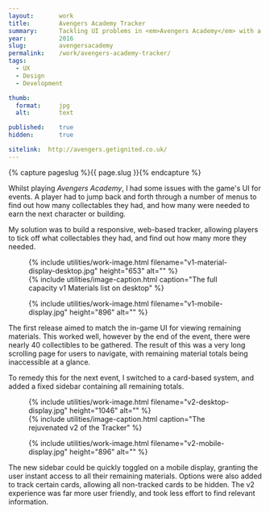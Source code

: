 ```yaml
---
layout:       work
title:        Avengers Academy Tracker
summary:      Tackling UI problems in <em>Avengers Academy</em> with a streamlined tracker
year:         2016
slug:         avengersacademy
permalink:    /work/avengers-academy-tracker/
tags:
  - UX
  - Design
  - Development

thumb:
  format:     jpg
  alt:        text

published:    true
hidden:       true

sitelink:  http://avengers.getignited.co.uk/
---
```

{% capture pageslug %}{{ page.slug }}{% endcapture %}

Whilst playing *Avengers Academy*, I had some issues with the game's UI for events. A player had to jump back and forth through a number of menus to find out how many collectables they had, and how many were needed to earn the next character or building.

My solution was to build a responsive, web-based tracker, allowing players to tick off what collectables they had, and find out how many more they needed.

<figure class="image-block">
  <div class="image-block__content">
    {% include utilities/work-image.html filename="v1-material-display-desktop.jpg" height="653" alt="" %}
  </div>
  {% include utilities/image-caption.html caption="The full capacity v1 Materials list on desktop" %}
</figure>

<figure class="image-block">
  <div class="image-block__content">
    {% include utilities/work-image.html filename="v1-mobile-display.jpg" height="896" alt="" %}
  </div>
</figure>

The first release aimed to match the in-game UI for viewing remaining materials. This worked well, however by the end of the event, there were nearly 40 collectibles to be gathered. The result of this was a very long scrolling page for users to navigate, with remaining material totals being inaccessible at a glance.

To remedy this for the next event, I switched to a card-based system, and added a fixed sidebar containing all remaining totals.

<figure class="image-block">
  <div class="image-block__content">
    {% include utilities/work-image.html filename="v2-desktop-display.jpg" height="1046" alt="" %}
  </div>
  {% include utilities/image-caption.html caption="The rejuvenated v2 of the Tracker" %}
</figure>

<figure class="image-block">
  <div class="image-block__content">
    {% include utilities/work-image.html filename="v2-mobile-display.jpg" height="896" alt="" %}
  </div>
</figure>

The new sidebar could be quickly toggled on a mobile display, granting the user instant access to all their remaining materials. Options were also added to track certain cards, allowing all non-tracked cards to be hidden. The v2 experience was far more user friendly, and took less effort to find relevant information.
